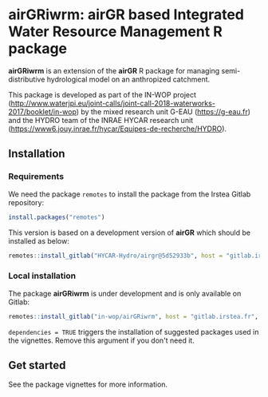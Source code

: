 # airGRiwrm: airGR based Integrated Water Resource Management R package

**airGRiwrm** is an extension of the **airGR** R package for managing semi-distributive hydrological model on an anthropized catchment.

This package is developed as part of the IN-WOP project (http://www.waterjpi.eu/joint-calls/joint-call-2018-waterworks-2017/booklet/in-wop) by the mixed research unit G-EAU (https://g-eau.fr) and the HYDRO team of the INRAE HYCAR research unit (https://www6.jouy.inrae.fr/hycar/Equipes-de-recherche/HYDRO).

## Installation

### Requirements

We need the package `remotes` to install the package from the Irstea Gitlab repository:

```r
install.packages("remotes")
```

This version is based on a development version of **airGR** which should be installed as below:

```r
remotes::install_gitlab("HYCAR-Hydro/airgr@5d52933b", host = "gitlab.irstea.fr")
```

### Local installation

The package **airGRiwrm** is under development and is only available on Gitlab:

```r
remotes::install_gitlab("in-wop/airGRiwrm", host = "gitlab.irstea.fr", dependencies = TRUE)
```

`dependencies = TRUE` triggers the installation of suggested packages used in the vignettes. Remove this argument if you don't need it.

## Get started

See the package vignettes for more information.
